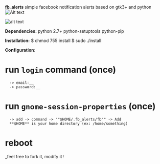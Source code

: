 **fb_alerts**
simple facebook notification alerts based on gtk3+ and python
![Alt text](https://github.com/ravsa/fb_alerts/icons/image_i.png)



![alt text](https://github.com/ravsa/fb_alerts/icons/image_n.png)

**Dependencies:**
python 2.7+
python-setuptools
python-pip

**Installation:**
$ chmod 755 install
$ sudo ./install

**Configuration:**

   # run `login` command (once)
      -> email:__
      -> password:__

   # run `gnome-session-properties` (once)
      -> add -> command -> ""$HOME/.fb_alerts/fb"" -> Add
      **$HOME** is your home directory (ex: /home/something)

   # reboot


_feel free to fork it, modify it !

